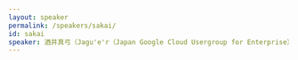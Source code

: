 ```yaml
---
layout: speaker
permalink: /speakers/sakai/
id: sakai
speaker: 酒井真弓（Jagu'e'r（Japan Google Cloud Usergroup for Enterprise））
---
```


